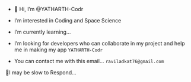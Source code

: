 - 👋 Hi, I’m @YATHARTH-Codr

- I’m interested in Coding and Space Science 
- I’m currently learning...
- I’m looking for developers who can collaborate in my project and help me in making my app `YATHARTH-Codr`
- You can contact me with this email...
`raviladkat76@gmail.com`

📝I may be slow to Respond...


